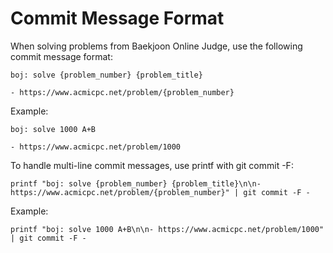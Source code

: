 # Commit Message Format
When solving problems from Baekjoon Online Judge, use the following commit message format:

```
boj: solve {problem_number} {problem_title}

- https://www.acmicpc.net/problem/{problem_number}
```

Example:
```
boj: solve 1000 A+B

- https://www.acmicpc.net/problem/1000
```

To handle multi-line commit messages, use printf with git commit -F:
```
printf "boj: solve {problem_number} {problem_title}\n\n- https://www.acmicpc.net/problem/{problem_number}" | git commit -F -
```

Example:
```
printf "boj: solve 1000 A+B\n\n- https://www.acmicpc.net/problem/1000" | git commit -F -
```

